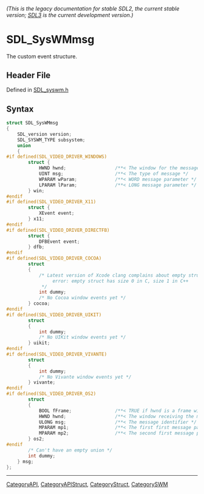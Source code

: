 ###### (This is the legacy documentation for stable SDL2, the current stable version; [SDL3](https://wiki.libsdl.org/SDL3/) is the current development version.)
# SDL_SysWMmsg

The custom event structure.

## Header File

Defined in [SDL_syswm.h](https://github.com/libsdl-org/SDL/blob/SDL2/include/SDL_syswm.h)

## Syntax

```c
struct SDL_SysWMmsg
{
    SDL_version version;
    SDL_SYSWM_TYPE subsystem;
    union
    {
#if defined(SDL_VIDEO_DRIVER_WINDOWS)
        struct {
            HWND hwnd;                  /**< The window for the message */
            UINT msg;                   /**< The type of message */
            WPARAM wParam;              /**< WORD message parameter */
            LPARAM lParam;              /**< LONG message parameter */
        } win;
#endif
#if defined(SDL_VIDEO_DRIVER_X11)
        struct {
            XEvent event;
        } x11;
#endif
#if defined(SDL_VIDEO_DRIVER_DIRECTFB)
        struct {
            DFBEvent event;
        } dfb;
#endif
#if defined(SDL_VIDEO_DRIVER_COCOA)
        struct
        {
            /* Latest version of Xcode clang complains about empty structs in C v. C++:
                 error: empty struct has size 0 in C, size 1 in C++
             */
            int dummy;
            /* No Cocoa window events yet */
        } cocoa;
#endif
#if defined(SDL_VIDEO_DRIVER_UIKIT)
        struct
        {
            int dummy;
            /* No UIKit window events yet */
        } uikit;
#endif
#if defined(SDL_VIDEO_DRIVER_VIVANTE)
        struct
        {
            int dummy;
            /* No Vivante window events yet */
        } vivante;
#endif
#if defined(SDL_VIDEO_DRIVER_OS2)
        struct
        {
            BOOL fFrame;                /**< TRUE if hwnd is a frame window */
            HWND hwnd;                  /**< The window receiving the message */
            ULONG msg;                  /**< The message identifier */
            MPARAM mp1;                 /**< The first first message parameter */
            MPARAM mp2;                 /**< The second first message parameter */
        } os2;
#endif
        /* Can't have an empty union */
        int dummy;
    } msg;
};
```

----
[CategoryAPI](CategoryAPI), [CategoryAPIStruct](CategoryAPIStruct), [CategoryStruct](CategoryStruct), [CategorySWM](CategorySWM)


